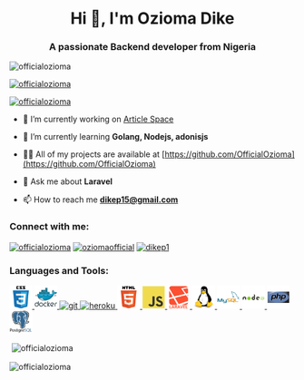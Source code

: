 <h1 align="center">Hi 👋, I'm Ozioma Dike</h1>
<h3 align="center">A passionate Backend developer from Nigeria</h3>

<p align="left"> <img src="https://komarev.com/ghpvc/?username=officialozioma&label=Profile%20views&color=0e75b6&style=flat" alt="officialozioma" /> </p>

<p align="left"> <a href="https://github.com/ryo-ma/github-profile-trophy"><img src="https://github-profile-trophy.vercel.app/?username=officialozioma" alt="officialozioma" /></a> </p>

<p align="left"> <a href="https://twitter.com/officialozioma" target="blank"><img src="https://img.shields.io/twitter/follow/officialozioma?logo=twitter&style=for-the-badge" alt="officialozioma" /></a> </p>

- 🔭 I’m currently working on [Article Space](https://github.com/OfficialOzioma/article-space)

- 🌱 I’m currently learning **Golang, Nodejs, adonisjs**

- 👨‍💻 All of my projects are available at [https://github.com/OfficialOzioma](https://github.com/OfficialOzioma)

- 💬 Ask me about **Laravel**

- 📫 How to reach me **dikep15@gmail.com**

<h3 align="left">Connect with me:</h3>
<p align="left">
<a href="https://twitter.com/officialozioma" target="blank"><img align="center" src="https://raw.githubusercontent.com/rahuldkjain/github-profile-readme-generator/master/src/images/icons/Social/twitter.svg" alt="officialozioma" height="30" width="40" /></a>
<a href="https://linkedin.com/in/oziomaofficial" target="blank"><img align="center" src="https://raw.githubusercontent.com/rahuldkjain/github-profile-readme-generator/master/src/images/icons/Social/linked-in-alt.svg" alt="oziomaofficial" height="30" width="40" /></a>
<a href="https://fb.com/dikep2" target="blank"><img align="center" src="https://raw.githubusercontent.com/rahuldkjain/github-profile-readme-generator/master/src/images/icons/Social/facebook.svg" alt="dikep1" height="30" width="40" /></a>
</p>

<h3 align="left">Languages and Tools:</h3>
<p align="left"> <a href="https://www.w3schools.com/css/" target="_blank" rel="noreferrer"> <img src="https://raw.githubusercontent.com/devicons/devicon/master/icons/css3/css3-original-wordmark.svg" alt="css3" width="40" height="40"/> </a> <a href="https://www.docker.com/" target="_blank" rel="noreferrer"> <img src="https://raw.githubusercontent.com/devicons/devicon/master/icons/docker/docker-original-wordmark.svg" alt="docker" width="40" height="40"/> </a> <a href="https://git-scm.com/" target="_blank" rel="noreferrer"> <img src="https://www.vectorlogo.zone/logos/git-scm/git-scm-icon.svg" alt="git" width="40" height="40"/> </a> <a href="https://heroku.com" target="_blank" rel="noreferrer"> <img src="https://www.vectorlogo.zone/logos/heroku/heroku-icon.svg" alt="heroku" width="40" height="40"/> </a> <a href="https://www.w3.org/html/" target="_blank" rel="noreferrer"> <img src="https://raw.githubusercontent.com/devicons/devicon/master/icons/html5/html5-original-wordmark.svg" alt="html5" width="40" height="40"/> </a> <a href="https://developer.mozilla.org/en-US/docs/Web/JavaScript" target="_blank" rel="noreferrer"> <img src="https://raw.githubusercontent.com/devicons/devicon/master/icons/javascript/javascript-original.svg" alt="javascript" width="40" height="40"/> </a> <a href="https://laravel.com/" target="_blank" rel="noreferrer"> <img src="https://raw.githubusercontent.com/devicons/devicon/master/icons/laravel/laravel-plain-wordmark.svg" alt="laravel" width="40" height="40"/> </a> <a href="https://www.linux.org/" target="_blank" rel="noreferrer"> <img src="https://raw.githubusercontent.com/devicons/devicon/master/icons/linux/linux-original.svg" alt="linux" width="40" height="40"/> </a> <a href="https://www.mysql.com/" target="_blank" rel="noreferrer"> <img src="https://raw.githubusercontent.com/devicons/devicon/master/icons/mysql/mysql-original-wordmark.svg" alt="mysql" width="40" height="40"/> </a> <a href="https://nodejs.org" target="_blank" rel="noreferrer"> <img src="https://raw.githubusercontent.com/devicons/devicon/master/icons/nodejs/nodejs-original-wordmark.svg" alt="nodejs" width="40" height="40"/> </a> <a href="https://www.php.net" target="_blank" rel="noreferrer"> <img src="https://raw.githubusercontent.com/devicons/devicon/master/icons/php/php-original.svg" alt="php" width="40" height="40"/> </a> <a href="https://www.postgresql.org" target="_blank" rel="noreferrer"> <img src="https://raw.githubusercontent.com/devicons/devicon/master/icons/postgresql/postgresql-original-wordmark.svg" alt="postgresql" width="40" height="40"/> </a> </p>

<p>&nbsp;<img align="center" src="https://github-readme-stats.vercel.app/api?username=officialozioma&show_icons=true&locale=en" alt="officialozioma" /></p>

<p><img align="center" src="https://github-readme-streak-stats.herokuapp.com/?user=officialozioma&" alt="officialozioma" /></p>
